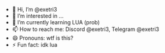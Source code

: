 - 👋 Hi, I’m @exetri3
- 👀 I’m interested in ...
- 🌱 I’m currently learning LUA (prob)
- 📫 How to reach me: Discord @exetri3, Telegram @exetri3
- 😄 Pronouns: wtf is this?
- ⚡ Fun fact: idk lua
